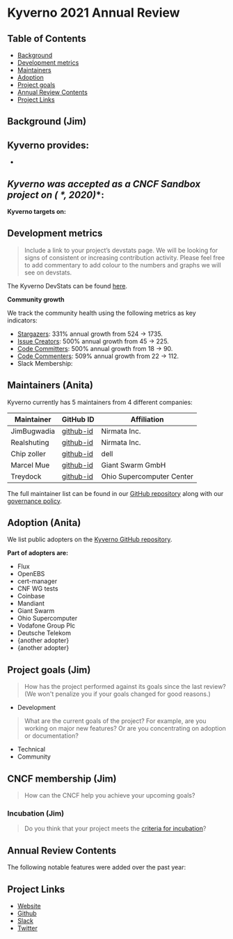 # Kyverno 2021 Annual Review

## Table of Contents
- [Background](#background)
- [Development metrics](#development-metrics)
- [Maintainers](#maintainers)
- [Adoption](#adoption) 
- [Project goals](#project-goals) 
- [Annual Review Contents](#annual-review-contents)
- [Project Links](#project-links)

## Background (Jim)





**Kyverno provides**:
- 
- 

**Kyverno was accepted as a CNCF Sandbox project on (* *, 2020)**:
- 


**Kyverno targets on:**
## Development metrics

> Include a link to your project’s devstats page. We will be looking for signs of consistent or increasing contribution activity. Please feel free to add commentary to add colour to the numbers and graphs we will see on devstats.

The Kyverno DevStats can be found [here](https://kyverno.devstats.cncf.io/d/8/dashboards?orgId=1&refresh=15m).

**Community growth**

We track the community health using the following metrics as key indicators:
* [Stargazers](https://kyverno.devstats.cncf.io/d/81/community-health?orgId=1&var-repo_name=All&var-metric=Stargazers&var-table=swatchers&var-pref=all&var-met1=watch&var-met2=watch&from=now-1y&to=now): 331% annual growth from 524 -> 1735.
* [Issue Creators](https://kyverno.devstats.cncf.io/d/81/community-health?orgId=1&var-repo_name=All&var-metric=Issue%20creators&var-table=scommunity_health&var-pref=&var-met1=chealthissue&var-met2=&from=now-1y&to=now): 500% annual growth from 45 -> 225.
* [Code Committers](https://kyverno.devstats.cncf.io/d/81/community-health?orgId=1&var-repo_name=All&var-metric=Code%20committers&var-table=scommunity_health&var-pref=&var-met1=chealthcommit&var-met2=&from=now-1y&to=now): 500% annual growth from 18 -> 90.
* [Code Commenters](https://kyverno.devstats.cncf.io/d/81/community-health?orgId=1&var-repo_name=All&var-metric=Code%20commenters&var-table=scommunity_health&var-pref=&var-met1=chealthcomment&var-met2=&from=now-1y&to=now): 509% annual growth from 22 -> 112.
* Slack Membership:

## Maintainers (Anita)

Kyverno currently has 5 maintainers from 4 different companies:

| Maintainer           | GitHub ID                                     | Affiliation |
| -------------------- | --------------------------------------------- | ----------- |
| JimBugwadia          | [github-id](https://github.com/JimBugwadia)           | Nirmata Inc.  |
| Realshuting          | [github-id](https://github.com/realshuting)           | Nirmata Inc.   |
| Chip zoller           | [github-id](https://github.com/chipzoller)           |dell  |
| Marcel Mue            | [github-id](https://github.com/MarcelMue)           | Giant Swarm GmbH |
| Treydock             | [github-id](https://github.com/treydock)           |Ohio Supercomputer Center |



The full maintainer list can be found in our [GitHub repository](https://github.com/kyverno/blob/main/MAINTAINERS.md) along with our [governance policy](https://kyverno.io/community/).

## Adoption (Anita)

We list public adopters on the [Kyverno GitHub repository](https://github.com/kyverno/kyverno/blob/main/ADOPTERS.md).

 **Part of adopters are:**
 
* Flux
* OpenEBS
* cert-manager
* CNF WG tests
* Coinbase
* Mandiant
* Giant Swarm
* Ohio Supercomputer
* Vodafone Group Plc
* Deutsche Telekom
* {another adopter}
* {another adopter}

## Project goals (Jim)

> How has the project performed against its goals since the last review? (We won't penalize you if your goals changed for good reasons.)

- Development 

> What are the current goals of the project? For example, are you working on major new features? Or are you concentrating on adoption or documentation?
 - Technical
 - Community
## CNCF membership (Jim)

> How can the CNCF help you achieve your upcoming goals?

### Incubation (Jim)

> Do you think that your project meets the [criteria for incubation](https://github.com/cncf/toc/blob/master/process/graduation_criteria.adoc#incubating-stage)?


## Annual Review Contents
 The following notable features were added over the past year: 


## Project Links
 - [Website](https://kyverno.io)
 - [Github](https://github.com/kyverno)
 - [Slack](https://slack.k8s.io/#kyverno)
 - [Twitter](https://twitter.com/kyverno)
